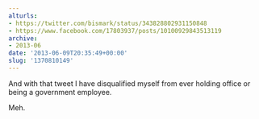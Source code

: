 ```yaml
---
alturls:
- https://twitter.com/bismark/status/343828802931150848
- https://www.facebook.com/17803937/posts/10100929843513119
archive:
- 2013-06
date: '2013-06-09T20:35:49+00:00'
slug: '1370810149'
---
```


And with that tweet I have disqualified myself from ever holding office or being a government employee.

Meh.

